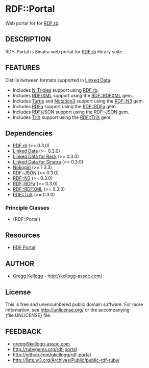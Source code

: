 # RDF::Portal

Web portal for for [RDF.rb][RDF.rb].

## DESCRIPTION
RDF::Portal is Sinatra web portal for [RDF.rb][RDF.rb] library suite.

## FEATURES
Distills between formats supported in [Linked Data][linkeddata].

* Includes [N-Triples][] support using [RDF.rb][].
* Includes [RDF/XML][] support using the [RDF::RDFXML][] gem.
* Includes [Turtle][] and [Notation3][] support using the [RDF::N3][] gem.
* Includes [RDFa][] support using the [RDF::RDFa][] gem.
* Includes [RDF/JSON][] support using the [RDF::JSON][] gem.
* Includes [TriX][] support using the [RDF::TriX][] gem.

## Dependencies
* [RDF.rb][RDF.rb] (>= 0.3.0)
* [Linked Data](http://rubygems.org/gems/linkeddata) (>= 0.3.0)
* [Linked Data for Rack](http://rubygems.org/gems/rack-linkeddata) (>= 0.3.0)
* [Linked Data for Sinatra](http://rubygems.org/gems/sinatra-linkeddata) (>= 0.3.0)
* [Nokogiri](http://rubygems.org/gems/nokogiri) (>= 1.3.3)
* [RDF::JSON](http://rubygems.org/gems/rdf-json) (>= 0.3.0)
* [RDF::N3](http://rubygems.org/gems/rdf-n3) (>= 0.3.0)
* [RDF::RDFa](http://rubygems.org/gems/rdf-rdfa) (>= 0.3.0)
* [RDF::RDFXML](http://rubygems.org/gems/rdf-rdfxml) (>= 0.3.0)
* [RDF::TriX](http://rubygems.org/gems/rdf-trix) (>= 0.3.0)

### Principle Classes
* {RDF::Portal}

## Resources
* [RDF Portal](http://rdf.kellogg-assoc)

## AUTHOR
* [Gregg Kellogg](http://github.com/gkellogg) - <http://kellogg-assoc.com/>

## License

This is free and unencumbered public domain software. For more information,
see <http://unlicense.org/> or the accompanying {file:UNLICENSE} file.

## FEEDBACK

* gregg@kellogg-assoc.com
* <http://rubygems.org/rdf-portal>
* <http://github.com/gkellogg/rdf-portal>
* <http://lists.w3.org/Archives/Public/public-rdf-ruby/>

[linkeddata]:       http://linkeddata.org/
[N-Triples]:      http://en.wikipedia.org/wiki/N-Triples
[Notation3]:      http://en.wikipedia.org/wiki/Notation3
[RDF.rb]:           http://rdf.rubyforge.org/
[RDF/JSON]:       http://n2.talis.com/wiki/RDF_JSON_Specification
[RDF/XML]:        http://en.wikipedia.org/wiki/RDF/XML
[RDF::JSON]:        http://rdf.rubyforge.org/json/
[RDF::N3]:          http://rdoc.info/github/gkellogg/rdf-n3
[RDF::RDFa]:        http://rdoc.info/github/gkellogg/rdf-rdfa
[RDF::RDFXML]:      http://rdoc.info/github/gkellogg/rdf-rdfxml
[RDF::TriX]:        http://rdf.rubyforge.org/trix/
[RDFa]:           http://en.wikipedia.org/wiki/RDFa
[TriX]:           http://www.w3.org/2004/03/trix/
[Turtle]:         http://en.wikipedia.org/wiki/Turtle_(syntax)
